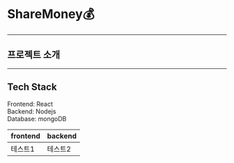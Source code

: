 # ShareMoney💰
------------
## 프로젝트 소개
------------
## Tech Stack

Frontend: React <br/>
Backend: Nodejs <br/>
Database: mongoDB <br/>

|frontend|backend|
|------|------|
|테스트1|테스트2|
